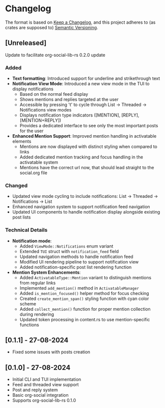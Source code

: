 # Changelog

The format is based on [Keep a Changelog](https://keepachangelog.com/en/1.0.0/),
and this project adheres to (as crates are supposed to) [Semantic Versioning](https://semver.org/spec/v2.0.0.html).

## [Unreleased]

Update to facilitate org-social-lib-rs 0.2.0 update

### Added
- **Text formatting**: Introduced support for underline and strikethrough text
- **Notification View Mode**: Introduced a new view mode in the TUI to display notifications
  - Based on the normal feed display
  - Shows mentions and replies targeted at the user
  - Accessible by pressing 't' to cycle through List -> Threaded -> Notifications view modes
  - Displays notification type indicators ([MENTION], [REPLY], [MENTION+REPLY])
  - Provides a dedicated interface to see only the most important posts for the user
- **Enhanced Mention Support**: Improved mention handling in activatable elements
  - Mentions are now displayed with distinct styling when compared to links
  - Added dedicated mention tracking and focus handling in the activatable system
  - Mentions have the correct url now, that should lead straight to the social.org file

### Changed
- Updated view mode cycling to include notifications: List -> Threaded -> Notifications -> List
- Enhanced navigation system to support notification feed navigation
- Updated UI components to handle notification display alongside existing post lists

### Technical Details
- **Notification mode**:
  - Added `ViewMode::Notifications` enum variant
  - Extended `TUI` struct with `notification_feed` field
  - Updated navigation methods to handle notification feed
  - Modified UI rendering pipeline to support notification view
  - Added notification-specific post list rendering function
- **Mention System Enhancements**:
  - Added `ActivatableType::Mention` variant to distinguish mentions from regular links
  - Implemented `add_mention()` method in `ActivatableManager`
  - Added `is_mention_focused()` helper method for focus checking
  - Created `create_mention_span()` styling function with cyan color scheme
  - Added `collect_mention()` function for proper mention collection during rendering
  - Updated token processing in content.rs to use mention-specific functions


## [0.1.1] - 27-08-2024
- Fixed some issues with posts creation
## [0.1.0] - 27-08-2024
- Initial CLI and TUI implementation
- Feed and threaded view support
- Post and reply system
- Basic org-social integration
- Supports org-social-lib-rs 0.1.0
